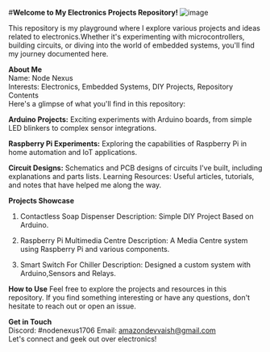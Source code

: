 #**Welcome to My Electronics Projects Repository!**
![image](https://github.com/NodeNexus/NodeNexus/assets/175319203/7c8377dd-26df-4af1-8328-00bc6cedefd6)


This repository is my playground where I explore various projects and ideas related to electronics.Whether it's experimenting with microcontrollers, building circuits, or diving into the world of embedded systems, you'll find my journey documented here.

**About Me**                                                        
Name: Node Nexus                                                                                                                                                                                                              
Interests: Electronics, Embedded Systems, DIY Projects, Repository Contents                                                                                                                                                   
Here's a glimpse of what you'll find in this repository:

**Arduino Projects:** Exciting experiments with Arduino boards, from simple LED blinkers to complex sensor integrations.

**Raspberry Pi Experiments:** Exploring the capabilities of Raspberry Pi in home automation and IoT applications.

**Circuit Designs:** Schematics and PCB designs of circuits I've built, including explanations and parts lists.
Learning Resources: Useful articles, tutorials, and notes that have helped me along the way.

**Projects Showcase**
1. Contactless Soap Dispenser
Description: Simple DIY Project Based on Arduino.

2. Raspberry Pi Multimedia Centre
Description: A Media Centre system using Raspberry Pi and various components.

3. Smart Switch For Chiller
Description: Designed a custom system with Arduino,Sensors and Relays.

**How to Use**
Feel free to explore the projects and resources in this repository. If you find something interesting or have any questions, don't hesitate to reach out or open an issue.

**Get in Touch**                                                                                                                                                                                                              
Discord: #nodenexus1706
Email: amazondevvaish@gmail.com                                                                                                                                                                                               
Let's connect and geek out over electronics!

